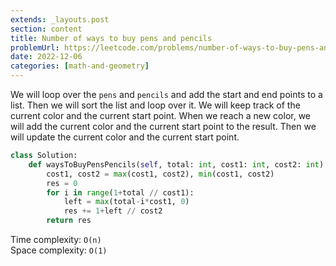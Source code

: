 ```yaml
---
extends: _layouts.post
section: content
title: Number of ways to buy pens and pencils
problemUrl: https://leetcode.com/problems/number-of-ways-to-buy-pens-and-pencils/
date: 2022-12-06
categories: [math-and-geometry]
---
```


We will loop over the `pens` and `pencils` and add the start and end points to a list. Then we will sort the list and loop over it. We will keep track of the current color and the current start point. When we reach a new color, we will add the current color and the current start point to the result. Then we will update the current color and the current start point.

```python
class Solution:
    def waysToBuyPensPencils(self, total: int, cost1: int, cost2: int) -> int:
        cost1, cost2 = max(cost1, cost2), min(cost1, cost2)
        res = 0
        for i in range(1+total // cost1):
            left = max(total-i*cost1, 0)
            res += 1+left // cost2
        return res
```

Time complexity: `O(n)` <br/>
Space complexity: `O(1)`